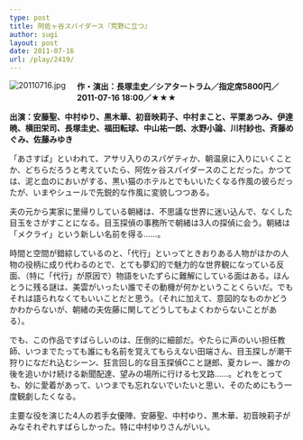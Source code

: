 ```yaml
---
type: post
title: 阿佐ヶ谷スパイダース『荒野に立つ』
author: sugi
layout: post
date: 2011-07-16
url: /play/2419/
---
```

<img alt="20110716.jpg" src="http://i1.wp.com/asharpminor.com/play/20110716.jpg?resize=113%2C160" class="alignleft" style="float: left; margin: 0 20px 20px 0;" data-recalc-dims="1" />

**作・演出：長塚圭史／シアタートラム／指定席5800円／2011-07-16 18:00／★★★**

**出演：安藤聖、中村ゆり、黒木華、初音映莉子、中村まこと、平栗あつみ、伊達暁、横田栄司、長塚圭史、福田転球、中山祐一朗、水野小論、川村紗也、斉藤めぐみ、佐藤みゆき**

「あさすぱ」といわれて、アサリ入りのスパゲティか、朝温泉に入りにいくことか、どちらだろうと考えていたら、阿佐ヶ谷スパイダースのことだった。かつては、泥と血のにおいがする、黒い猫のホテルとでもいいたくなる作風の彼らだったが、いまやシュールで先鋭的な作風に変貌しつつある。

夫の元から実家に里帰りしている朝緒は、不思議な世界に迷い込んで、なくした目玉をさがすことになる。目玉探偵の事務所で朝緒は3人の探偵に会う。朝緒は「メクライ」という新しい名前を得る......。

時間と空間が錯綜しているのと、「代行」といってときおりある人物がほかの人物の役柄に成り代わるのとで、とても夢幻的で魅力的な世界観になっている反面、（特に「代行」が原因で）物語をいたずらに難解にしている面はある。ほんとうに残る謎は、美雲がいったい誰でその動機が何かということくらいだ。でもそれは語られなくてもいいことだと思う。（それに加えて、意図的なものかどうかわからないが、朝緒の夫佐藤に関してどうしてもよくわからないことがある）。

でも、この作品ですばらしいのは、圧倒的に細部だ。やたらに声のいい担任教師、いつまでたっても誰にも名前を覚えてもらえない田端さん、目玉探しが潮干狩りになだれ込むシーン、狂言回し的な目玉探偵Cこと謎郎、夏カレー、誰かの後を追いかけ続ける新聞配達、望みの場所に行ける七叉路......。どれをとっても、妙に愛着があって、いつまでも忘れないでいたいと思い、そのためにもう一度観劇したくなる。

主要な役を演じた4人の若手女優陣、安藤聖、中村ゆり、黒木華、初音映莉子がみなそれぞれすばらしかった。特に中村ゆりさんがいい。

